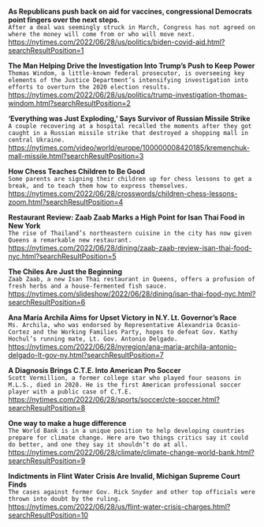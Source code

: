 **As Republicans push back on aid for vaccines, congressional Democrats point fingers over the next steps.**\
`After a deal was seemingly struck in March, Congress has not agreed on where the money will come from or who will move next.`\
https://nytimes.com/2022/06/28/us/politics/biden-covid-aid.html?searchResultPosition=1

**The Man Helping Drive the Investigation Into Trump’s Push to Keep Power**\
`Thomas Windom, a little-known federal prosecutor, is overseeing key elements of the Justice Department’s intensifying investigation into efforts to overturn the 2020 election results.`\
https://nytimes.com/2022/06/28/us/politics/trump-investigation-thomas-windom.html?searchResultPosition=2

**‘Everything was Just Exploding,’ Says Survivor of Russian Missile Strike**\
`A couple recovering at a hospital recalled the moments after they got caught in a Russian missile strike that destroyed a shopping mall in central Ukraine.`\
https://nytimes.com/video/world/europe/100000008420185/kremenchuk-mall-missile.html?searchResultPosition=3

**How Chess Teaches Children to Be Good**\
`Some parents are signing their children up for chess lessons to get a break, and to teach them how to express themselves.`\
https://nytimes.com/2022/06/28/crosswords/children-chess-lessons-zoom.html?searchResultPosition=4

**Restaurant Review: Zaab Zaab Marks a High Point for Isan Thai Food in New York**\
`The rise of Thailand’s northeastern cuisine in the city has now given Queens a remarkable new restaurant.`\
https://nytimes.com/2022/06/28/dining/zaab-zaab-review-isan-thai-food-nyc.html?searchResultPosition=5

**The Chiles Are Just the Beginning**\
`Zaab Zaab, a new Isan Thai restaurant in Queens, offers a profusion of fresh herbs and a house-fermented fish sauce.`\
https://nytimes.com/slideshow/2022/06/28/dining/isan-thai-food-nyc.html?searchResultPosition=6

**Ana María Archila Aims for Upset Victory in N.Y. Lt. Governor’s Race**\
`Ms. Archila, who was endorsed by Representative Alexandria Ocasio-Cortez and the Working Families Party, hopes to defeat Gov. Kathy Hochul’s running mate, Lt. Gov. Antonio Delgado.`\
https://nytimes.com/2022/06/28/nyregion/ana-maria-archila-antonio-delgado-lt-gov-ny.html?searchResultPosition=7

**A Diagnosis Brings C.T.E. Into American Pro Soccer**\
`Scott Vermillion, a former college star who played four seasons in M.L.S., died in 2020. He is the first American professional soccer player with a public case of C.T.E.`\
https://nytimes.com/2022/06/28/sports/soccer/cte-soccer.html?searchResultPosition=8

**One way to make a huge difference**\
`The World Bank is in a unique position to help developing countries prepare for climate change. Here are two things critics say it could do better, and one they say it shouldn’t do at all.`\
https://nytimes.com/2022/06/28/climate/climate-change-world-bank.html?searchResultPosition=9

**Indictments in Flint Water Crisis Are Invalid, Michigan Supreme Court Finds**\
`The cases against former Gov. Rick Snyder and other top officials were thrown into doubt by the ruling.`\
https://nytimes.com/2022/06/28/us/flint-water-crisis-charges.html?searchResultPosition=10

